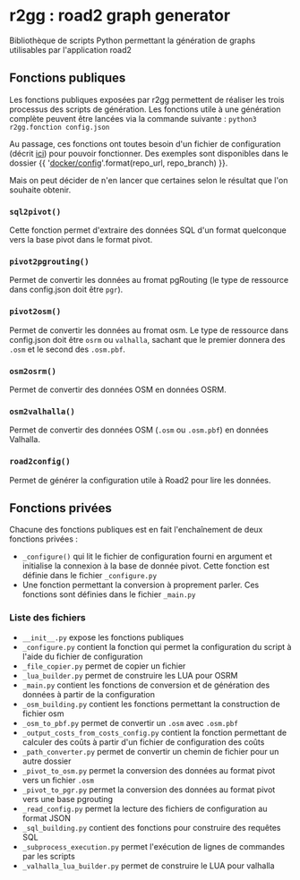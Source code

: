 # r2gg : road2 graph generator

Bibliothèque de scripts Python permettant la génération de graphs utilisables par l'application road2

## Fonctions publiques

Les fonctions publiques exposées par r2gg permettent de réaliser les trois processus des scripts de génération. Les fonctions utile à une génération complète peuvent être lancées via la commande suivante :
`python3 r2gg.fonction config.json`

Au passage, ces fonctions ont toutes besoin d'un fichier de configuration (décrit [ici](./configuration.md)) pour pouvoir fonctionner. Des exemples sont disponibles dans le dossier {{ '[docker/config]({}/tree/{}/docker/config)'.format(repo_url, repo_branch) }}.

Mais on peut décider de n'en lancer que certaines selon le résultat que l'on souhaite obtenir. 

### `sql2pivot()`
Cette fonction permet d'extraire des données SQL d'un format quelconque vers la base pivot dans le format pivot. 

### `pivot2pgrouting()`
Permet de convertir les données au fromat pgRouting (le type de ressource dans config.json doit être `pgr`).

### `pivot2osm()`
Permet de convertir les données au fromat osm. Le type de ressource dans config.json doit être `osrm` ou `valhalla`, sachant que le premier donnera des `.osm` et le second des `.osm.pbf`. 

### `osm2osrm()`
Permet de convertir des données OSM en données OSRM. 

### `osm2valhalla()`
Permet de convertir des données OSM (`.osm` ou `.osm.pbf`) en données Valhalla. 

### `road2config()`
Permet de générer la configuration utile à Road2 pour lire les données. 

## Fonctions privées

Chacune des fonctions publiques est en fait l'enchaînement de deux fonctions privées :

- `_configure()` qui lit le fichier de configuration fourni en argument et initialise la connexion à la base de donnée pivot. Cette fonction est définie dans le fichier `_configure.py`
- Une fonction permettant la conversion à proprement parler. Ces fonctions sont définies dans le fichier `_main.py`

### Liste des fichiers

- `__init__.py` expose les fonctions publiques
- `_configure.py` contient la fonction qui permet la configuration du script à l'aide du fichier de configuration
- `_file_copier.py` permet de copier un fichier
- `_lua_builder.py` permet de construire les LUA pour OSRM
- `_main.py` contient les fonctions de conversion et de génération des données à partir de la configuration
- `_osm_building.py` contient les fonctions permettant la construction de fichier osm
- `_osm_to_pbf.py` permet de convertir un `.osm` avec `.osm.pbf`
- `_output_costs_from_costs_config.py` contient la fonction permettant de calculer des coûts à partir d'un fichier de configuration des coûts
- `_path_converter.py` permet de convertir un chemin de fichier pour un autre dossier
- `_pivot_to_osm.py` permet la conversion des données au format pivot vers un fichier `.osm`
- `_pivot_to_pgr.py` permet la conversion des données au format pivot vers une base pgrouting
- `_read_config.py` permet la lecture des fichiers de configuration au format JSON
- `_sql_building.py` contient des fonctions pour construire des requêtes SQL
- `_subprocess_execution.py` permet l'exécution de lignes de commandes par les scripts
- `_valhalla_lua_builder.py` permet de construire le LUA pour valhalla
